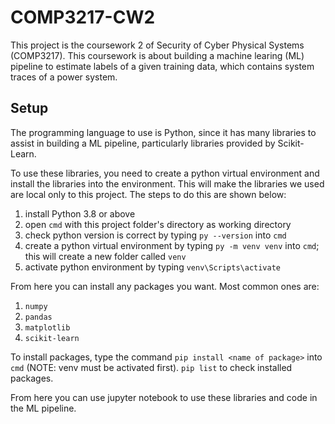 # COMP3217-CW2

This project is the coursework 2 of Security of Cyber Physical Systems (COMP3217). This coursework is about building a machine learing (ML) pipeline to estimate labels of a given training data, which contains system traces of a power system.

## Setup

The programming language to use is Python, since it has many libraries to assist in building a ML pipeline, particularly libraries provided by Scikit-Learn.

To use these libraries, you need to create a python virtual environment and install the libraries into the environment. This will make the libraries we used are local only to this project. The steps to do this are shown below:
1. install Python 3.8 or above
2. open `cmd` with this project folder's directory as working directory
3. check python version is correct by typing `py --version` into `cmd`
4. create a python virtual environment by typing `py -m venv venv` into `cmd`; this will create a new folder called `venv`
5. activate python environment by typing `venv\Scripts\activate`

From here you can install any packages you want. Most common ones are:
1. `numpy`
2. `pandas`
3. `matplotlib`
4. `scikit-learn`

To install packages, type the command `pip install <name of package>` into `cmd` (NOTE: venv must be activated first).
`pip list` to check installed packages.

From here you can use jupyter notebook to use these libraries and code in the ML pipeline.